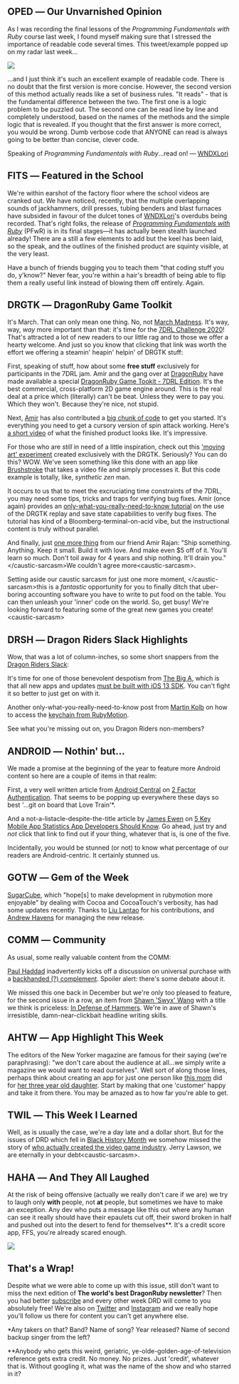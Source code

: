 <div style="display:none;font−size:0;line−height:0;max−height:0;mso−hide:all">DRD055: It's the once-a-year special 7DRL Edition!</div>

## OPED &horbar; Our Unvarnished Opinion

As I was recording the final lessons of the _Programming Fundamentals with Ruby_ course last week, I found myself making sure that I stressed the importance of readable code several times. This tweet/example popped up on my radar last week... 

![](http://intellog.com/assets/png/dumb-verbose-590x454.png)

...and I just think it's such an excellent example of readable code. There is no doubt that the first version is more concise. However, the second version of this method actually reads like a set of business rules. "It reads" - that is the fundamental difference between the two. The first one is a logic problem to be puzzled out. The second one can be read line by line and completely understood, based on the names of the methods and the simple logic that is revealed. If you thought that the first answer is more correct, you would be wrong. Dumb verbose code that ANYONE can read is always going to be better than concise, clever code.

Speaking of _Programming Fundamentals with Ruby_...read on! &horbar; [WNDXLori](https://twitter.com/wndxlori)

## FITS &horbar; Featured in the School

We're within earshot of the factory floor where the school videos are cranked out. We have noticed, recently, that the multiple overlapping sounds of jackhammers, drill presses, tubing benders and blast furnaces have subsided in favour of the dulcet tones of [WNDXLori](https://twitter.com/wndxlori)'s overdubs being recorded. That's right folks, the release of [_Programming Fundamentals with Ruby_](https://wndx.school/p/ruby-programming-fundamentals) (PFwR) is in its final stages&horbar;it has actually been stealth launched already! There are a still a few elements to add but the keel has been laid, so the speak, and the outlines of the finished product are squinty visible, at the very least.

Have a bunch of friends bugging you to teach them "that coding stuff you do, y'know?" Never fear, you're within a hair's breadth of being able to flip them a really useful link instead of blowing them off entirely. Again.

## DRGTK &horbar; DragonRuby Game Toolkit

It's March. That can only mean one thing. No, not [March Madness](https://www.ncaa.com/march-madness). It's way, way, *way* more important than that: it's time for the [7DRL Challenge 2020](https://itch.io/jam/7drl-challenge-2020)! That's attracted a lot of new readers to our little rag and to those we offer a hearty welcome. And just so you know that clicking that link was worth the effort we offering a steamin' heapin' helpin' of DRGTK stuff:

First, speaking of stuff, how about some **free stuff** exclusively for participants in the 7DRL jam. Amir and the gang over at [DragonRuby](https://dragonruby.itch.io/dragonruby-gtk) have made available a special [DragonRuby Game Tookit - 7DRL Edition](http://7drl.dragonruby.org). It's the best commercial, cross-platform 2D game engine around. This is the real deal at a price which (literally) can't be beat. Unless they were to pay you. Which they won't. Because they're nice, not stupid.

Next, [Amir](https:/twitter.com/amirrajan) has also contributed a [big chunk of code](https://github.com/amirrajan/dragonruby-link-to-the-past/blob/master/app/main.rb) to get you started. It's everything you need to get a cursory version of spin attack working. Here's [a short video](https://www.youtube.com/watch?v=34-MBHvtwXs) of what the finished product looks like. It's impressive.

For those who are _still_ in need of a little inspiration, check out this ['moving art' experiment](https://twitter.com/amirrajan/status/1234260633660600320) created exclusively with the DRGTK. Seriously? You can do this? WOW. We've seen something like this done with an app like [Brushstroke](https://apps.apple.com/ca/app/brushstroke/id824421012) that takes a video file and simply processes it. But this code example is totally, like, _synthetic zen_ man.

It occurs to us that to meet the excruciating time constraints of the 7DRL, you may need some tips, tricks and traps for verifying bug fixes. Amir (once again) provides an [only-what-you-really-need-to-know tutorial](https://www.twitch.tv/videos/555918434) on the use of the DRGTK replay and save state capabilities to verify bug fixes. The tutorial has kind of a Bloomberg-terminal-on-acid vibe, but the instructional content is truly without parallel.

And finally, just [one more thing](https://twitter.com/amirrajan/status/1225120441712463872) from our friend Amir Rajan: "Ship something. Anything. Keep it small. Build it with love. And make even $5 off of it. You'll learn so much. Don't toil away for 4 years and ship nothing. It'll drain you." &lt;/caustic-sarcasm&gt;We couldn't agree more&lt;caustic-sarcasm&gt;.

Setting aside our caustic sarcasm for just one more moment, &lt;/caustic-sarcasm&gt;this is a _fantastic_ opportunity for you to finally ditch that uber-boring accounting software you have to write to put food on the table. You can then unleash your 'inner' code on the world. So, get busy! We're looking forward to featuring some of the great new games you create!&lt;caustic-sarcasm&gt;

## DRSH &horbar; Dragon Riders Slack Highlights

Wow, that was a lot of column-inches, so some short snappers from the [Dragon Riders Slack](https://motioneers.slack.com):

It's time for one of those benevolent despotism from [The Big A](https://developer.apple.com), which is that all new apps and updates [must be built with iOS 13 SDK](https://motioneers.slack.com/archives/C055RS0VA/p1582124225040500). You can't fight it so better to just get on with it.

Another only-what-you-really-need-to-know post from [Martin Kolb](https://motioneers.slack.com/team/) on how to access the [keychain from RubyMotion](https://motioneers.slack.com/archives/C055RDLS0/p1577879177059000?thread_ts=1577790451.053900&cid=C055RDLS0).

See what you're missing out on, you Dragon Riders non-members?

## ANDROID &horbar; Nothin' but...

We made a promise at the beginning of the year to feature more Android content so here are a couple of items in that realm:

First, a very well written article from [Android Central](https://www.androidcentral.com) on [2 Factor Authentication](https://twitter.com/Yubico/status/1218326639756447744). That seems to be popping up everywhere these days so best '...git on board that Love Train'*.

And a not-a-listacle-despite-the-title article by [James Ewen](https://twitter.com/jamesewentech) on [5 Key Mobile App Statistics App Developers Should Know](https://hackernoon.com/five-key-mobile-app-statistics-app-developers-should-know-af6fe432578). Go ahead, just try and _not_ click that link to find out if your thing, whatever that is, is one of the five.

Incidentally, you would be stunned (or not) to know what percentage of our readers are Android-centric. It certainly stunned us.

## GOTW &horbar; Gem of the Week

[SugarCube](https://github.com/rubymotion-community/sugarcube), which "hope[s] to make development in rubymotion more enjoyable" by dealing with Cocoa and CocoaTouch's verbosity, has had some updates recently. Thanks to [Liu Lantao](https://github.com/Lax) for his contributions, and [Andrew Havens](https://github.com/andrewhavens) for managing the new release.

## COMM &horbar; Community

As usual, some really valuable content from the COMM:

[Paul Haddad](https://twitter.com/tapbot_paul) inadvertently kicks off a discussion on universal purchase with a [backhanded (?) complement](https://twitter.com/tapbot_paul/status/1225147208498020352). Spoiler alert: there's some debate about it.

We missed this one back in December but we're only too pleased to feature, for the second issue in a row, an item from [Shawn 'Swyx' Wang](https://twitter.com/swyx) with a title we think is priceless: [In Defense of Hammers](https://www.swyx.io/writing/hammers/). We're in awe of Shawn's irresistible, damn-near-clickbait headline writing skills.

## AHTW &horbar; App Highlight This Week

The editors of the New Yorker magazine are famous for their saying (we're paraphrasing): "we don't care about the audience at all...we simply write a magazine we would want to read ourselves". Well sort of along those lines, perhaps think about creating an app for just one person like [this mom](https://apps.apple.com/us/developer/inyeong-kim/id1493031481) did for [her three year old daughter](https://apps.apple.com/us/app/memory-monsters/id1492646027). Start by making that one 'customer' happy and take it from there. You may be amazed as to how far you're able to get.

## TWIL &horbar; This Week I Learned

Well, as is usually the case, we're a day late and a dollar short. But for the issues of DRD which fell in [Black History Month](https://en.wikipedia.org/wiki/Black_History_Month) we somehow missed the story of [who actually created the video game industry](https://twitter.com/namnum/status/1233058869833863168). <code></caustic-sarcasm></code>Jerry Lawson, we are eternally in your debt&lt;caustic-sarcasm&gt;.

## HAHA &horbar; And They All Laughed

At the risk of being offensive (actually we really don't care if we are) we try to laugh only **with** people, not **at** people, but sometimes we have to make an exception. Any dev who puts a message like this out where any human can see it really should have their epaulets cut off, their sword broken in half and pushed out into the desert to fend for themselves**. It's a credit score app, FFS, you're already scared enough.

![](http://intellog.com/assets/png/error-message-590x301.png)

## That's a Wrap!

Despite what we were able to come up with this issue, still don't want to miss the next edition of **The world's best DragonRuby newsletter**? Then you had better [subscribe](https://motivated-experimenter-209.ck.page/bd51551808?ck_subscriber_id=612863934) and every other week DRD will come to you absolutely free! We're also on [Twitter](https://twitter.com/wndxschool) and [Instagram](https://instagram.com/wndxschool) and we really hope you'll follow us there for content you can't get anywhere else.

*Any takers on that? Band? Name of song? Year released? Name of second backup singer from the left?

**Anybody who gets this weird, geriatric, ye-olde-golden-age-of-television reference gets extra credit. No money. No prizes. Just 'credit', whatever that is. Without googling it, what was the name of the show and who starred in it?

